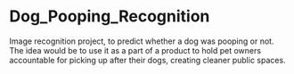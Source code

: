 # Dog_Pooping_Recognition
Image recognition project, to predict whether a dog was pooping or not. The idea would be to use it as a part of a product to hold pet owners accountable for picking up after their dogs, creating cleaner public spaces.
